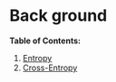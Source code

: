 # Back ground
**Table of Contents:**

1. [Entropy](https://github.com/trungmanhhuynh/back_ground/blob/master/entropy.md)
2. [Cross-Entropy](https://github.com/trungmanhhuynh/back_ground/blob/master/cross-entropy.md)

